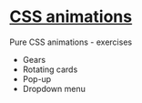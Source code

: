 # <a href="http://fialkiewicz.pl/css-animations">CSS animations</a>
Pure CSS animations	- exercises
- Gears
- Rotating cards
- Pop-up
- Dropdown menu
